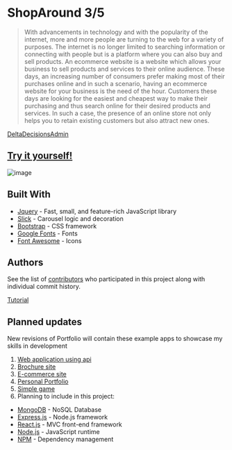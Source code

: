 # ShopAround 3/5

>With advancements in technology and with the popularity of the internet, more and more people are turning to the web for a variety of purposes. The internet is no longer limited to searching information or connecting with people but is a platform where you can also buy and sell products. An ecommerce website is a website which allows your business to sell products and services to their online audience. These days, an increasing number of consumers prefer making most of their purchases online and in such a scenario, having an ecommerce website for your business is the need of the hour.
>Customers these days are looking for the easiest and cheapest way to make their purchasing and thus search online for their desired products and services. In such a case, the presence of an online store not only helps you to retain existing customers but also attract new ones.

[DeltaDecisionsAdmin](https://www.deltadecisions.com/ecommerce/top-5-reasons-to-have-an-ecommerce-website-for-your-business.html) 
## [Try it yourself!](https://fkarticuno.github.io/ShopAround/) 

![image](https://fkarticuno.github.io/CodingPortfolio/Assets/Images/00.png)

## Built With
* [Jquery](https://jquery.com/) - Fast, small, and feature-rich JavaScript library
* [Slick](https://kenwheeler.github.io/slick/) - Carousel logic and decoration
* [Bootstrap](https://getbootstrap.com/docs/4.4/getting-started/introduction/) - CSS framework
* [Google Fonts](https://fonts.google.com/?query=sofia&selection.family=Anton|Gugi|Lato|Roboto|Sofia) - Fonts
* [Font Awesome](https://fontawesome.com/) - Icons 

## Authors

See the list of [contributors](https://github.com/fkarticuno/ShopAround/graphs/contributors) who participated in this project along with individual commit history.

[Tutorial](https://www.youtube.com/embed/36jRXMsIFuA)
## Planned updates

New revisions of Portfolio will contain these example apps to showcase my skills in development
1. [Web application using api](#)
2. [Brochure site](https://github.com/fkarticuno/ChipsRestaurant)
3. [E-commerce site](https://github.com/fkarticuno/ShopAround)
4. [Personal Portfolio](https://github.com/fkarticuno/CodingPortfolio)
5. [Simple game](#)
6. Planning to include in this project:
  * [MongoDB](https://www.mongodb.com/) - NoSQL Database
  * [Express.js](https://expressjs.com/) - Node.js framework
  * [React.js](https://reactjs.org/) - MVC front-end framework 
  * [Node.js](https://nodejs.org/en/) - JavaScript runtime
  * [NPM](https://www.npmjs.com/) - Dependency management 
